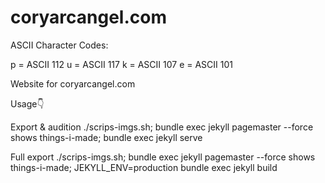 # coryarcangel.com

ASCII Character Codes:

		
p = ASCII 112
u = ASCII 117
k = ASCII 107
e = ASCII 101

Website for coryarcangel.com

Usage👇

Export & audition
./scrips-imgs.sh; bundle exec jekyll pagemaster --force shows things-i-made; bundle exec jekyll serve

Full export
./scrips-imgs.sh; bundle exec jekyll pagemaster --force shows things-i-made; JEKYLL_ENV=production bundle exec jekyll build


